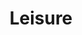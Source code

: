 ---
title: Leisure
slug: leisure
taxonomy:
	tag: industry
content:
    items:
        '@taxonomy.industry': leisure
    order:
        by: date
        dir: desc
---